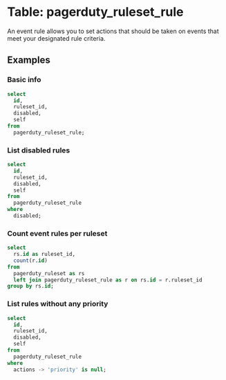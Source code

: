 # Table: pagerduty_ruleset_rule

An event rule allows you to set actions that should be taken on events that meet your designated rule criteria.

## Examples

### Basic info

```sql
select
  id,
  ruleset_id,
  disabled,
  self
from
  pagerduty_ruleset_rule;
```

### List disabled rules

```sql
select
  id,
  ruleset_id,
  disabled,
  self
from
  pagerduty_ruleset_rule
where
  disabled;
```

### Count event rules per ruleset

```sql
select
  rs.id as ruleset_id,
  count(r.id)
from
  pagerduty_ruleset as rs
  left join pagerduty_ruleset_rule as r on rs.id = r.ruleset_id
group by rs.id;
```

### List rules without any priority

```sql
select
  id,
  ruleset_id,
  disabled,
  self
from
  pagerduty_ruleset_rule
where
  actions -> 'priority' is null;
```
